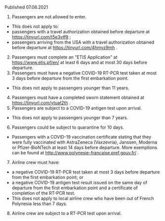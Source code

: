 Published 07.06.2021
1. Passengers are not allowed to enter.
- This does not apply to:
- passengers with a travel authorization obtained before departure at <a href="https://tinyurl.com/t5e3vtf9">https://tinyurl.com/t5e3vtf9</a> ; 
- passengers arriving from the USA with a travel authorization obtained before departure at <a href="https://tinyurl.com/4hmyz9mh">https://tinyurl.com/4hmyz9mh</a> . 
2. Passengers must complete an "ETIS Application" at <a href="https://www.etis.pf/en/">https://www.etis.pf/en/</a> at least 6 days and at most 30 days before departure. 
3. Passengers must have a negative COVID-19 RT-PCR test taken at most 3 days before departure from the first embarkation point. 
- This does not apply to passengers younger than 11 years. 
4. Passengers must have a completed sworn statement obtained at <a href="https://tinyurl.com/ytuat2th">https://tinyurl.com/ytuat2th</a> . 
5. Passengers are subject to a COVID-19 antigen test upon arrival. 
- This does not apply to passengers younger than 7 years. 
6. Passengers could be subject to quarantine for 10 days. 
- Passengers with a COVID-19 vaccination certificate stating that they were fully vaccinated with AstraZeneca (Vaxzevria), Janssen, Moderna or Pfizer-BioNTech at least 14 days before departure. More exemptions can be found at <a href="http://www.polynesie-francaise.pref.gouv.fr/">http://www.polynesie-francaise.pref.gouv.fr/</a> . 
7. Airline crew must have:
- a negative COVID-19 RT-PCR test taken at most 3 days before departure from the first embarkation point; or
- a negative COVID-19 antigen test result issued on the same day of departure from the first embarkation point and a certificate of completion of the RT-PCR test. 
- This does not apply to local airline crew who have been out of French Polynesia less than 7 days.
8. Airline crew are subject to a RT-PCR test upon arrival. 


